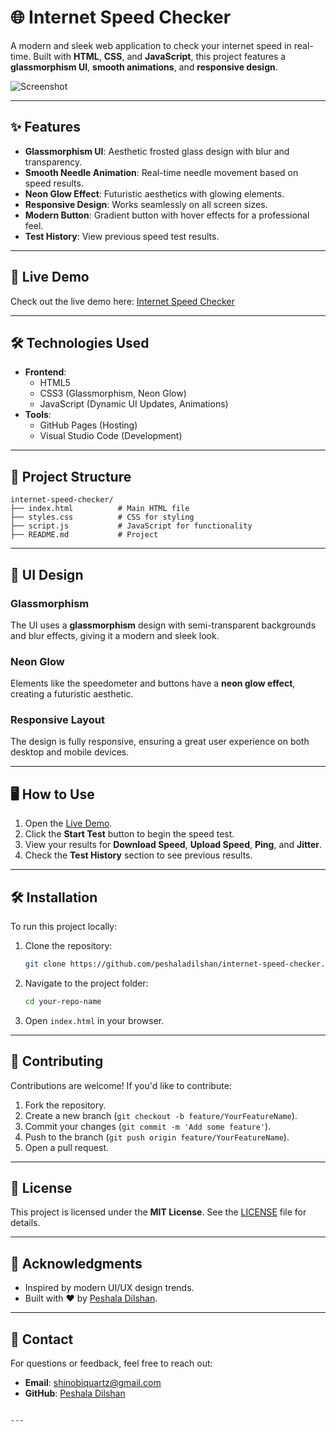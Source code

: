 # 🌐 Internet Speed Checker

A modern and sleek web application to check your internet speed in real-time. Built with **HTML**, **CSS**, and **JavaScript**, this project features a **glassmorphism UI**, **smooth animations**, and **responsive design**.

![Screenshot](https://imgur.com/a/G5GY4HV)

---

## ✨ Features

- **Glassmorphism UI**: Aesthetic frosted glass design with blur and transparency.
- **Smooth Needle Animation**: Real-time needle movement based on speed results.
- **Neon Glow Effect**: Futuristic aesthetics with glowing elements.
- **Responsive Design**: Works seamlessly on all screen sizes.
- **Modern Button**: Gradient button with hover effects for a professional feel.
- **Test History**: View previous speed test results.

---

## 🚀 Live Demo

Check out the live demo here: [Internet Speed Checker](https://peshaladilshan.github.io/internet-speed-checker/)

---

## 🛠️ Technologies Used

- **Frontend**:
  - HTML5
  - CSS3 (Glassmorphism, Neon Glow)
  - JavaScript (Dynamic UI Updates, Animations)
- **Tools**:
  - GitHub Pages (Hosting)
  - Visual Studio Code (Development)

---

## 📂 Project Structure

```
internet-speed-checker/
├── index.html          # Main HTML file
├── styles.css          # CSS for styling
├── script.js           # JavaScript for functionality
├── README.md           # Project
```

---

## 🎨 UI Design

### Glassmorphism
The UI uses a **glassmorphism** design with semi-transparent backgrounds and blur effects, giving it a modern and sleek look.

### Neon Glow
Elements like the speedometer and buttons have a **neon glow effect**, creating a futuristic aesthetic.

### Responsive Layout
The design is fully responsive, ensuring a great user experience on both desktop and mobile devices.

---

## 🖥️ How to Use

1. Open the [Live Demo](https://peshaladilshan.github.io/internet-speed-checker).
2. Click the **Start Test** button to begin the speed test.
3. View your results for **Download Speed**, **Upload Speed**, **Ping**, and **Jitter**.
4. Check the **Test History** section to see previous results.

---

## 🛠️ Installation

To run this project locally:

1. Clone the repository:
   ```bash
   git clone https://github.com/peshaladilshan/internet-speed-checker.git
   ```
2. Navigate to the project folder:
   ```bash
   cd your-repo-name
   ```
3. Open `index.html` in your browser.

---

## 🤝 Contributing

Contributions are welcome! If you'd like to contribute:

1. Fork the repository.
2. Create a new branch (`git checkout -b feature/YourFeatureName`).
3. Commit your changes (`git commit -m 'Add some feature'`).
4. Push to the branch (`git push origin feature/YourFeatureName`).
5. Open a pull request.

---

## 📄 License

This project is licensed under the **MIT License**. See the [LICENSE](LICENSE) file for details.

---

## 🙏 Acknowledgments

- Inspired by modern UI/UX design trends.
- Built with ❤️ by [Peshala Dilshan](https://github.com/peshaladilshan).

---

## 📧 Contact

For questions or feedback, feel free to reach out:

- **Email**: shinobiquartz@gmail.com
- **GitHub**: [Peshala Dilshan](https://github.com/peshaladilshan)
```

---